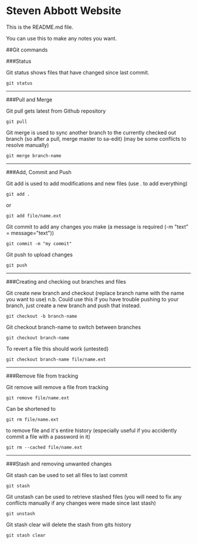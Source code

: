 # Steven Abbott Website

This is the README.md file.

You can use this to make any notes you want.

##Git commands

###Status

Git status shows files that have changed since last commit.
```
git status
```

---

###Pull and Merge

Git pull gets latest from Github repository
```
git pull
```

Git merge is used to sync another branch to the currently checked out branch (so after a pull, merge master to sa-edit) (may be some conflicts to resolve manually)
```
git merge branch-name
```

---

###Add, Commit and Push

Git add is used to add modifications and new files  (use . to add everything)
```
git add .
```
or
```
git add file/name.ext
```

Git commit to add any changes you make (a message is required (-m "text" = message="text"))
```
git commit -m "my commit"
```

Git push to upload changes
```
git push
```

---

###Creating and checking out branches and files

Git create new branch and checkout (replace branch name with the name you want to use) n.b. Could use this if you have trouble pushing to your branch, just create a new branch and push that instead.
```
git checkout -b branch-name
```

Git checkout branch-name to switch between branches
```
git checkout branch-name
```

To revert a file this should work (untested)
```
git checkout branch-name file/name.ext
```

---

###Remove file from tracking

Git remove will remove a file from tracking
```
git remove file/name.ext
```
Can be shortened to 
```
git rm file/name.ext
```
to remove file and it's entire history (especially useful if you accidently commit a file with a password in it)
```
git rm --cached file/name.ext
```

---

###Stash and removing unwanted changes

Git stash can be used to set all files to last commit
```
git stash
```

Git unstash can be used to retrieve stashed files (you will need to fix any conflicts manually if any changes were made since last stash)
```
git unstash
```

Git stash clear will delete the stash from gits history
```
git stash clear
```